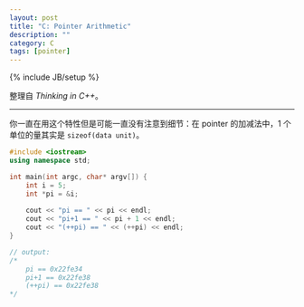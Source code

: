 ```yaml
---
layout: post
title: "C: Pointer Arithmetic"
description: ""
category: C
tags: [pointer]
---
```

{% include JB/setup %}

整理自 _Thinking in C++_。

-----

你一直在用这个特性但是可能一直没有注意到细节：在 pointer 的加减法中，1 个单位的量其实是 `sizeof(data unit)`。

```cpp
#include <iostream>
using namespace std;

int main(int argc, char* argv[]) {
	int i = 5;
	int *pi = &i;
	
	cout << "pi == " << pi << endl; 
	cout << "pi+1 == " << pi + 1 << endl; 
	cout << "(++pi) == " << (++pi) << endl;
}

// output:
/* 
	pi == 0x22fe34
	pi+1 == 0x22fe38
	(++pi) == 0x22fe38
*/
```
